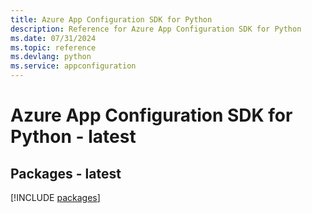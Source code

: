 ```yaml
---
title: Azure App Configuration SDK for Python
description: Reference for Azure App Configuration SDK for Python
ms.date: 07/31/2024
ms.topic: reference
ms.devlang: python
ms.service: appconfiguration
---
```

# Azure App Configuration SDK for Python - latest
## Packages - latest
[!INCLUDE [packages](app-configuration-index.md)]